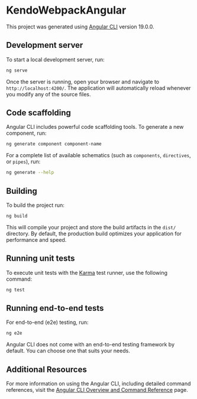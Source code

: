 # KendoWebpackAngular

This project was generated using [Angular CLI](https://github.com/angular/angular-cli) version 19.0.0.

## Development server

To start a local development server, run:

```bash
ng serve
```

Once the server is running, open your browser and navigate to `http://localhost:4200/`. The application will automatically reload whenever you modify any of the source files.

## Code scaffolding

Angular CLI includes powerful code scaffolding tools. To generate a new component, run:

```bash
ng generate component component-name
```

For a complete list of available schematics (such as `components`, `directives`, or `pipes`), run:

```bash
ng generate --help
```

## Building

To build the project run:

```bash
ng build
```

This will compile your project and store the build artifacts in the `dist/` directory. By default, the production build optimizes your application for performance and speed.

## Running unit tests

To execute unit tests with the [Karma](https://karma-runner.github.io) test runner, use the following command:

```bash
ng test
```

## Running end-to-end tests

For end-to-end (e2e) testing, run:

```bash
ng e2e
```

Angular CLI does not come with an end-to-end testing framework by default. You can choose one that suits your needs.

## Additional Resources

For more information on using the Angular CLI, including detailed command references, visit the [Angular CLI Overview and Command Reference](https://angular.dev/tools/cli) page.


<!--
Julia link take this file

https://drive.google.com/drive/folders/10cywYN5Cme_7gicjI4JHS_R5v5ryhwl_

Google Search string URL
https://www.google.com/search?q=webpack+module+federation+rerender+infinite+refresh&safe=active&sca_esv=427fd9fc564ca397&ei=pHtPZ9uqAcq2wt0PkezwsQU&oq=webpack+module+federation+reren&gs_lp=Egxnd3Mtd2l6LXNlcnAiH3dlYnBhY2sgbW9kdWxlIGZlZGVyYXRpb24gcmVyZW4qAggBMgUQIRigATIFECEYoAEyBRAhGKABSLceUABY5g9wAHgAkAEAmAHEAaAB4QSqAQMzLjK4AQPIAQD4AQGYAgWgAu8EwgILEAAYgAQYkQIYigXCAgUQABiABMICBhAAGBYYHpgDAJIHAzEuNKAH7Rg&sclient=gws-wiz-serp



Voya - Careers

https://godirect.wd5.myworkdayjobs.com/voya_jobs?q=Angular&timeType=3225075c3159101293f54db00d8c1a78&locationRegionStateProvince=9b56fe16bdf74b2cbad8b644cdf6015a&locationRegionStateProvince=9819bf0148e54f89adb255aa7bead635&jobFamilyGroup=501d456ddb5410d2886ad131b5b65c27&workerSubType=ef5134ba96f81089169a6ecc45942c25
-->
